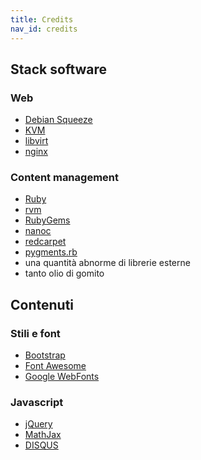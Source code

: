 ```yaml
---
title: Credits
nav_id: credits
---
```


Stack software
--------------

### Web

 * [Debian Squeeze][debian]
 * [KVM][kvm]
 * [libvirt][]
 * [nginx][]

### Content management

  * [Ruby][]
  * [rvm][]
  * [RubyGems][]
  * [nanoc][]
  * [redcarpet][]
  * [pygments.rb][pygmentsrb]
  * una quantità abnorme di librerie esterne
  * tanto olio di gomito


Contenuti
---------

### Stili e font

  * [Bootstrap][bootstrap]
  * [Font Awesome][FontAwesome]
  * [Google WebFonts][webfonts]

### Javascript

  * [jQuery][]
  * [MathJax][]
  * [DISQUS][]


[debian]: http://www.debian.org/
[kvm]: http://www.linux-kvm.org/
[libvirt]: http://libvirt.org/
[nginx]: http://nginx.com/
[ruby]: http://www.ruby-lang.org/
[rvm]: http://rvm.io/
[RubyGems]: http://rubygems.org/
[nanoc]: http://nanoc.ws/
[redcarpet]: https://github.com/vmg/redcarpet
[bootstrap]: http://getbootstrap.com/
[FontAwesome]: http://fortawesome.github.com/Font-Awesome/
[webfonts]: http://www.google.com/webfonts
[jQuery]: http://jquery.com/
[MathJax]: http://www.mathjax.org/
[DISQUS]: http://www.disqus.com/
[pygmentsrb]: https://github.com/tmm1/pygments.rb
